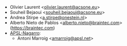 - Olivier Laurent \<<olivier.laurent@acsone.eu>\>
- Souheil Bejaoui \<<souheil.bejaoui@acsone.eu>\>
- Andrea Stirpe \<<a.stirpe@onestein.nl>\>
- Alberto Nieto de Pablos \<<alberto.nieto@braintec.com>\>
  (<https://braintec.com>)
- [APSL-Nagarro](https://apsl.tech):
  - Antoni Marroig \<<amarroig@apsl.net>\>